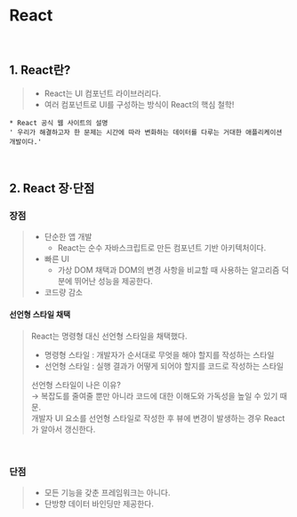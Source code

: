 # React

<br>

## 1. React란?
> - React는 UI 컴포넌트 라이브러리다. 
> - 여러 컴포넌트로 UI를 구성하는 방식이 React의 핵심 철학!

    * React 공식 웹 사이트의 설명
    ' 우리가 해결하고자 한 문제는 시간에 따라 변화하는 데이터를 다루는 거대한 애플리케이션 개발이다.'

<br>

## 2. React 장·단점

### 장점

> - 단순한 앱 개발 
>   - React는 순수 자바스크립트로 만든 컴포넌트 기반 아키텍처이다. 
> - 빠른 UI 
>   - 가상 DOM 채택과 DOM의 변경 사항을 비교할 때 사용하는 알고리즘 덕분에 뛰어난 성능을 제공한다.
>- 코드량 감소 

#### 선언형 스타일 채택 

> React는 명령형 대신 선언형 스타일을 채택했다. <br>
> - 명령형 스타일 : 개발자가 순서대로 무엇을 해야 할지를 작성하는 스타일 
> - 선언형 스타일 : 실행 결과가 어떻게 되어야 할지를 코드로 작성하는 스타일 <br>
>
> 선언형 스타일이 나은 이유? <br>
> →  복잡도를 줄여줄 뿐만 아니라 코드에 대한 이해도와 가독성을 높일 수 있기 때문.<br>
> 개발자 UI 요소를 선언형 스타일로 작성한 후 뷰에 변경이 발생하는 경우 React가 알아서 갱신한다. 

<br>

### 단점 

> - 모든 기능을 갖춘 프레임워크는 아니다.
> - 단방향 데이터 바인딩만 제공한다. 

